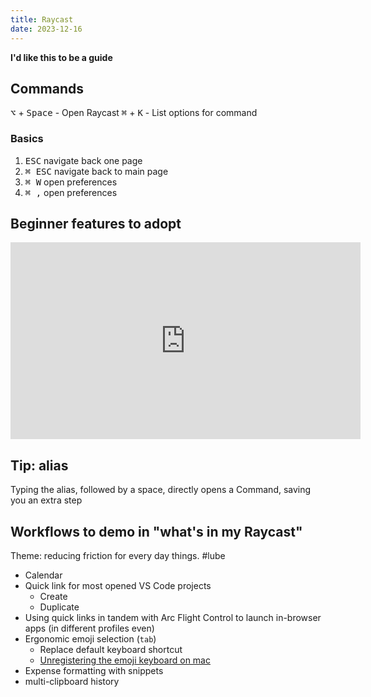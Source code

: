 ```yaml
---
title: Raycast
date: 2023-12-16
---
```


**I'd like this to be a guide**

## Commands

<kbd>⌥</kbd> + <kbd>Space</kbd> - Open Raycast
<kbd>⌘</kbd> + <kbd>K</kbd> - List options for command

### Basics

1. <kbd>ESC</kbd> navigate back one page
1. <kbd>⌘ ESC</kbd> navigate back to main page
1. <kbd>⌘ W</kbd> open preferences
1. <kbd>⌘ ,</kbd> open preferences

## Beginner features to adopt

<div data-responsive-youtube-container>

<iframe width="560" height="315" src="https://www.youtube.com/embed/LyacFwVDr8o?si=bXTRJWsfoeBoNd03" title="YouTube video player" frameborder="0" allow="accelerometer; autoplay; clipboard-write; encrypted-media; gyroscope; picture-in-picture; web-share" allowfullscreen></iframe>
</div>

## Tip: alias

Typing the alias, followed by a space, directly opens a Command, saving you an extra step

## Workflows to demo in "what's in my Raycast"

Theme: reducing friction for every day things. #lube

- Calendar
- Quick link for most opened VS Code projects
  - Create
  - Duplicate
- Using quick links in tandem with Arc Flight Control to launch in-browser apps (in different profiles even)
- Ergonomic emoji selection (`tab`)
  - Replace default keyboard shortcut
  - [Unregistering the emoji keyboard on mac](https://www.reddit.com/r/MacOS/comments/15j3pza/comment/juxx8ib/?utm_source=share&utm_medium=web3x&utm_name=web3xcss&utm_term=1&utm_content=share_button)
- Expense formatting with snippets
- multi-clipboard history
